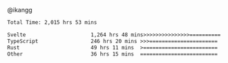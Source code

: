 @ikangg
<!--START_SECTION:waka-->

```txt
Total Time: 2,015 hrs 53 mins

Svelte                     1,264 hrs 48 mins>>>>>>>>>>>>>>>==========   61.63 %
TypeScript                 246 hrs 20 mins >>>======================   12.00 %
Rust                       49 hrs 11 mins  >========================   02.40 %
Other                      36 hrs 15 mins  =========================   01.77 %
```

<!--END_SECTION:waka-->
